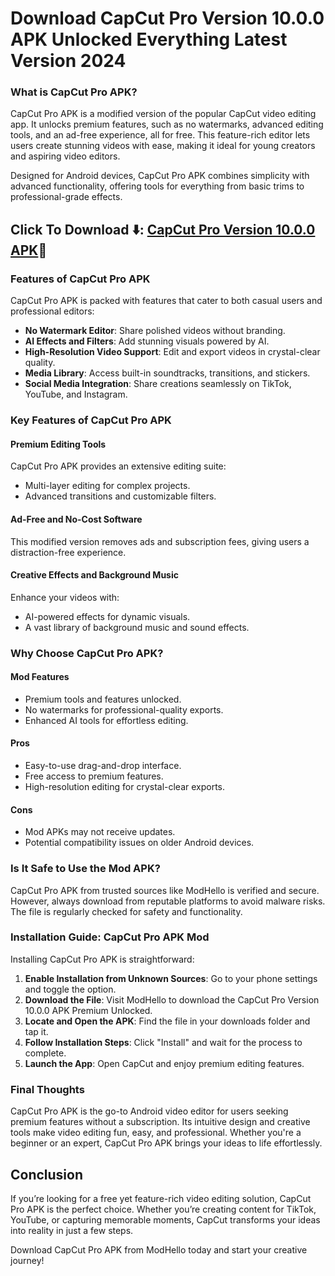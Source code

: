# Download CapCut Pro Version 10.0.0 APK Unlocked Everything Latest Version 2024

### What is CapCut Pro APK?  

CapCut Pro APK is a modified version of the popular CapCut video editing app. It unlocks premium features, such as no watermarks, advanced editing tools, and an ad-free experience, all for free. This feature-rich editor lets users create stunning videos with ease, making it ideal for young creators and aspiring video editors.  

Designed for Android devices, CapCut Pro APK combines simplicity with advanced functionality, offering tools for everything from basic trims to professional-grade effects.  

## Click To Download ⬇️: [CapCut Pro Version 10.0.0 APK](https://modhello.com/capcut/)📲

### Features of CapCut Pro APK  
CapCut Pro APK is packed with features that cater to both casual users and professional editors:  

- **No Watermark Editor**: Share polished videos without branding.  
- **AI Effects and Filters**: Add stunning visuals powered by AI.  
- **High-Resolution Video Support**: Edit and export videos in crystal-clear quality.  
- **Media Library**: Access built-in soundtracks, transitions, and stickers.  
- **Social Media Integration**: Share creations seamlessly on TikTok, YouTube, and Instagram.  


### Key Features of CapCut Pro APK  

#### **Premium Editing Tools**  
CapCut Pro APK provides an extensive editing suite:  
- Multi-layer editing for complex projects.  
- Advanced transitions and customizable filters.  

#### **Ad-Free and No-Cost Software**  
This modified version removes ads and subscription fees, giving users a distraction-free experience.  

#### **Creative Effects and Background Music**  
Enhance your videos with:  
- AI-powered effects for dynamic visuals.  
- A vast library of background music and sound effects.  


### Why Choose CapCut Pro APK?  

#### **Mod Features**  
- Premium tools and features unlocked.  
- No watermarks for professional-quality exports.  
- Enhanced AI tools for effortless editing.  

#### **Pros**  
- Easy-to-use drag-and-drop interface.  
- Free access to premium features.  
- High-resolution editing for crystal-clear exports.  

#### **Cons**  
- Mod APKs may not receive updates.  
- Potential compatibility issues on older Android devices.  


### Is It Safe to Use the Mod APK?  
CapCut Pro APK from trusted sources like ModHello is verified and secure. However, always download from reputable platforms to avoid malware risks. The file is regularly checked for safety and functionality.  


### Installation Guide: CapCut Pro APK Mod  

Installing CapCut Pro APK is straightforward:  
1. **Enable Installation from Unknown Sources**: Go to your phone settings and toggle the option.  
2. **Download the File**: Visit ModHello to download the CapCut Pro Version 10.0.0 APK Premium Unlocked.  
3. **Locate and Open the APK**: Find the file in your downloads folder and tap it.  
4. **Follow Installation Steps**: Click "Install" and wait for the process to complete.  
5. **Launch the App**: Open CapCut and enjoy premium editing features.  


### Final Thoughts  
CapCut Pro APK is the go-to Android video editor for users seeking premium features without a subscription. Its intuitive design and creative tools make video editing fun, easy, and professional. Whether you're a beginner or an expert, CapCut Pro APK brings your ideas to life effortlessly. 

## Conclusion
If you’re looking for a free yet feature-rich video editing solution, CapCut Pro APK is the perfect choice. Whether you’re creating content for TikTok, YouTube, or capturing memorable moments, CapCut transforms your ideas into reality in just a few steps.

Download CapCut Pro APK from ModHello today and start your creative journey!
